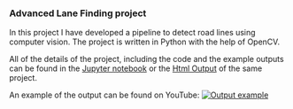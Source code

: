 ### Advanced Lane Finding project

In this project I have developed a pipeline to detect road lines using computer vision. The project is written in Python with the help of OpenCV.

All of the details of the project, including the code and the example outputs can be found in the [Jupyter notebook](write_up.ipynb) or the [Html Output](write_up.html) of the same project.

An example of the output can be found on YouTube:
[![Output example](https://img.youtube.com/vi/cMsf99SIArE/0.jpg)](https://www.youtube.com/watch?v=cMsf99SIArE)